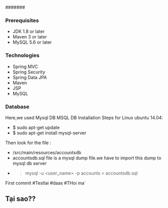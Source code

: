 #######
### Prerequisites
- JDK 1.8 or later
- Maven 3 or later
- MySQL 5.6 or later

### Technologies
- Spring MVC
- Spring Security
- Spring Data JPA
- Maven
- JSP
- MySQL
### Database
Here,we used Mysql DB
MSQL DB Installation Steps for Linux ubuntu 14.04:
- $ sudo apt-get update
- $ sudo apt-get install mysql-server

Then look for the file :
- /src/main/resources/accountsdb
- accountsdb.sql file is a mysql dump file.we have to import this dump to mysql db server
- > mysql -u <user_name> -p accounts < accountsdb.sql

First commit
#Testlai
#daas
#THoi ma`
## Tại sao??
